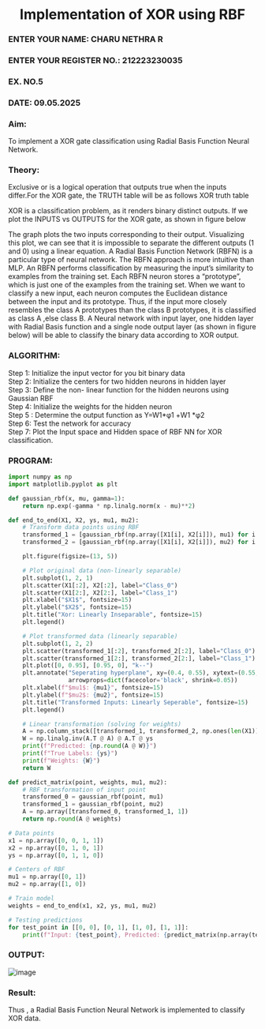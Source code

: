 <H1 ALIGN =CENTER>Implementation of XOR  using RBF</H1>
<H3>ENTER YOUR NAME: CHARU NETHRA R</H3>
<H3>ENTER YOUR REGISTER NO.: 212223230035</H3>
<H3>EX. NO.5</H3>
<H3>DATE: 09.05.2025</H3>
<H3>Aim:</H3>
To implement a XOR gate classification using Radial Basis Function  Neural Network.

<H3>Theory:</H3>
<P>Exclusive or is a logical operation that outputs true when the inputs differ.For the XOR gate, the TRUTH table will be as follows XOR truth table </P>

<P>XOR is a classification problem, as it renders binary distinct outputs. If we plot the INPUTS vs OUTPUTS for the XOR gate, as shown in figure below </P>




<P>The graph plots the two inputs corresponding to their output. Visualizing this plot, we can see that it is impossible to separate the different outputs (1 and 0) using a linear equation.
A Radial Basis Function Network (RBFN) is a particular type of neural network. The RBFN approach is more intuitive than MLP. An RBFN performs classification by measuring the input’s similarity to examples from the training set. Each RBFN neuron stores a “prototype”, which is just one of the examples from the training set. When we want to classify a new input, each neuron computes the Euclidean distance between the input and its prototype. Thus, if the input more closely resembles the class A prototypes than the class B prototypes, it is classified as class A ,else class B.
A Neural network with input layer, one hidden layer with Radial Basis function and a single node output layer (as shown in figure below) will be able to classify the binary data according to XOR output.
</P>





<H3>ALGORITHM:</H3>
Step 1: Initialize the input  vector for you bit binary data<Br>
Step 2: Initialize the centers for two hidden neurons in hidden layer<Br>
Step 3: Define the non- linear function for the hidden neurons using Gaussian RBF<br>
Step 4: Initialize the weights for the hidden neuron <br>
Step 5 : Determine the output  function as 
                 Y=W1*φ1 +W1 *φ2 <br>
Step 6: Test the network for accuracy<br>
Step 7: Plot the Input space and Hidden space of RBF NN for XOR classification.

<H3>PROGRAM:</H3>

```py
import numpy as np
import matplotlib.pyplot as plt

def gaussian_rbf(x, mu, gamma=1):
    return np.exp(-gamma * np.linalg.norm(x - mu)**2)

def end_to_end(X1, X2, ys, mu1, mu2):
    # Transform data points using RBF
    transformed_1 = [gaussian_rbf(np.array([X1[i], X2[i]]), mu1) for i in range(len(X1))]
    transformed_2 = [gaussian_rbf(np.array([X1[i], X2[i]]), mu2) for i in range(len(X1))]

    plt.figure(figsize=(13, 5))

    # Plot original data (non-linearly separable)
    plt.subplot(1, 2, 1)
    plt.scatter(X1[:2], X2[:2], label="Class_0")
    plt.scatter(X1[2:], X2[2:], label="Class_1")
    plt.xlabel("$X1$", fontsize=15)
    plt.ylabel("$X2$", fontsize=15)
    plt.title("Xor: Linearly Inseparable", fontsize=15)
    plt.legend()

    # Plot transformed data (linearly separable)
    plt.subplot(1, 2, 2)
    plt.scatter(transformed_1[:2], transformed_2[:2], label="Class_0")
    plt.scatter(transformed_1[2:], transformed_2[2:], label="Class_1")
    plt.plot([0, 0.95], [0.95, 0], "k--")
    plt.annotate("Seperating hyperplane", xy=(0.4, 0.55), xytext=(0.55, 0.66),
                 arrowprops=dict(facecolor='black', shrink=0.05))
    plt.xlabel(f"$mu1$: {mu1}", fontsize=15)
    plt.ylabel(f"$mu2$: {mu2}", fontsize=15)
    plt.title("Transformed Inputs: Linearly Seperable", fontsize=15)
    plt.legend()

    # Linear transformation (solving for weights)
    A = np.column_stack([transformed_1, transformed_2, np.ones(len(X1))])
    W = np.linalg.inv(A.T @ A) @ A.T @ ys
    print(f"Predicted: {np.round(A @ W)}")
    print(f"True Labels: {ys}")
    print(f"Weights: {W}")
    return W

def predict_matrix(point, weights, mu1, mu2):
    # RBF transformation of input point
    transformed_0 = gaussian_rbf(point, mu1)
    transformed_1 = gaussian_rbf(point, mu2)
    A = np.array([transformed_0, transformed_1, 1])
    return np.round(A @ weights)

# Data points
x1 = np.array([0, 0, 1, 1])
x2 = np.array([0, 1, 0, 1])
ys = np.array([0, 1, 1, 0])

# Centers of RBF
mu1 = np.array([0, 1])
mu2 = np.array([1, 0])

# Train model
weights = end_to_end(x1, x2, ys, mu1, mu2)

# Testing predictions
for test_point in [[0, 0], [0, 1], [1, 0], [1, 1]]:
    print(f"Input: {test_point}, Predicted: {predict_matrix(np.array(test_point), weights, mu1, mu2)}")

```

<H3>OUTPUT:</H3>

![image](https://github.com/user-attachments/assets/b37ebe6b-9251-412f-815b-46dd8f2bdc0f)


<H3>Result:</H3>
Thus , a Radial Basis Function Neural Network is implemented to classify XOR data.








